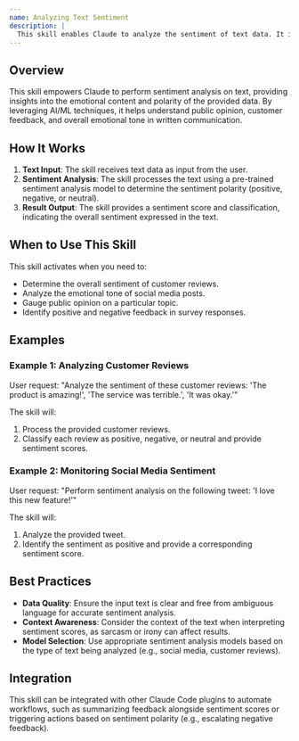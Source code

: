 ```yaml
---
name: Analyzing Text Sentiment
description: |
  This skill enables Claude to analyze the sentiment of text data. It identifies the emotional tone expressed in text, classifying it as positive, negative, or neutral. Use this skill when a user requests sentiment analysis, opinion mining, or emotion detection on any text, such as customer reviews, social media posts, or survey responses. Trigger words include "sentiment analysis", "analyze sentiment", "opinion mining", "emotion detection", and "polarity".
---
```


## Overview

This skill empowers Claude to perform sentiment analysis on text, providing insights into the emotional content and polarity of the provided data. By leveraging AI/ML techniques, it helps understand public opinion, customer feedback, and overall emotional tone in written communication.

## How It Works

1. **Text Input**: The skill receives text data as input from the user.
2. **Sentiment Analysis**: The skill processes the text using a pre-trained sentiment analysis model to determine the sentiment polarity (positive, negative, or neutral).
3. **Result Output**: The skill provides a sentiment score and classification, indicating the overall sentiment expressed in the text.

## When to Use This Skill

This skill activates when you need to:
- Determine the overall sentiment of customer reviews.
- Analyze the emotional tone of social media posts.
- Gauge public opinion on a particular topic.
- Identify positive and negative feedback in survey responses.

## Examples

### Example 1: Analyzing Customer Reviews

User request: "Analyze the sentiment of these customer reviews: 'The product is amazing!', 'The service was terrible.', 'It was okay.'"

The skill will:
1. Process the provided customer reviews.
2. Classify each review as positive, negative, or neutral and provide sentiment scores.

### Example 2: Monitoring Social Media Sentiment

User request: "Perform sentiment analysis on the following tweet: 'I love this new feature!'"

The skill will:
1. Analyze the provided tweet.
2. Identify the sentiment as positive and provide a corresponding sentiment score.

## Best Practices

- **Data Quality**: Ensure the input text is clear and free from ambiguous language for accurate sentiment analysis.
- **Context Awareness**: Consider the context of the text when interpreting sentiment scores, as sarcasm or irony can affect results.
- **Model Selection**: Use appropriate sentiment analysis models based on the type of text being analyzed (e.g., social media, customer reviews).

## Integration

This skill can be integrated with other Claude Code plugins to automate workflows, such as summarizing feedback alongside sentiment scores or triggering actions based on sentiment polarity (e.g., escalating negative feedback).